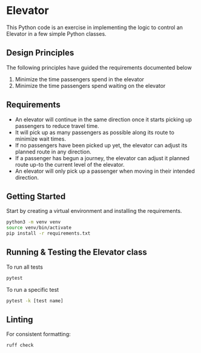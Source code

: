 # Elevator

This Python code is an exercise in implementing the logic to control an Elevator in a few simple Python classes.

## Design Principles
The following principles have guided the requirements documented below
1. Minimize the time passengers spend in the elevator
2. Minimize the time passengers spend waiting on the elevator

## Requirements
- An elevator will continue in the same direction once it starts picking up passengers to reduce travel time.
- It will pick up as many passengers as possible along its route to minimize wait times.
- If no passengers have been picked up yet, the elevator can adjust its planned route in any direction.
- If a passenger has begun a journey, the elevator can adjust it planned route up-to the current level of the elevator.
- An elevator will only pick up a passenger when moving in their intended direction.

## Getting Started
Start by creating a virtual environment and installing the requirements.

```bash
python3 -m venv venv
source venv/bin/activate
pip install -r requirements.txt
```

## Running & Testing the Elevator class

To run all tests
```bash
pytest
```

To run a specific test
```bash
pytest -k [test name]
```


## Linting

For consistent formatting:
```bash
ruff check
```

